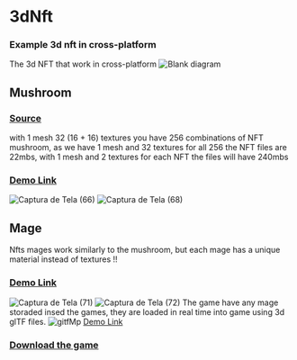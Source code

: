 # 3dNft
### Example 3d nft in cross-platform 

The 3d NFT that work in cross-platform
![Blank diagram](https://user-images.githubusercontent.com/52639395/117540320-22bb3d80-afe5-11eb-8b6e-39f5e4033ba7.jpeg)

## Mushroom
### [Source](https://lucasespinosa28.github.io/mushroomApp/)
with 1 mesh 32 (16 + 16) textures you have 256 combinations of NFT mushroom, as we have 1 mesh and 32 textures for all 256 the NFT files are 22mbs, with 1 mesh and 2 textures for each NFT the files will have 240mbs 

### [Demo Link](https://lucasespinosa28.github.io/mushroomApp/)
![Captura de Tela (66)](https://user-images.githubusercontent.com/52639395/117541264-6c0d8c00-afe9-11eb-8735-3cc6d9d1727f.png)
![Captura de Tela (68)](https://user-images.githubusercontent.com/52639395/117542295-6c5c5600-afee-11eb-9c70-1424ab37468a.png)

## Mage
Nfts mages work similarly to the mushroom, but each mage has a unique material instead of textures  !! 
### [Demo Link](https://lucasespinosa28.github.io/mageApp/)
![Captura de Tela (71)](https://user-images.githubusercontent.com/52639395/117542948-13da8800-aff1-11eb-9b95-586eca72b949.png)
![Captura de Tela (72)](https://user-images.githubusercontent.com/52639395/117542951-15a44b80-aff1-11eb-929d-1e1ae529b186.png)
The game have any mage storaded insed the games, they are loaded in real time into game using 3d glTF files.
![gitfMp](https://user-images.githubusercontent.com/52639395/117552246-8adb4500-b020-11eb-8c8f-fdf4506bf0c2.gif)
[Demo Link](https://lucasespinosa28.github.io/mageApp/)
### [Download the game](https://github.com/lucasespinosa28/3dNft/archive/refs/tags/0.1.zip)
